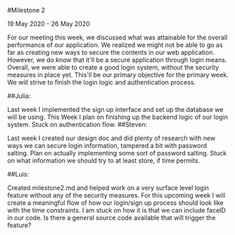 #Milestone 2

19 May 2020 - 26 May 2020

For our meeting this week, we discussed what was attainable for the overall performance of our application. We realized we 
might not be able to go as far as creating new ways to secure the contents in our web application. 
However, we do know that it'll be a secure application through login means. Overall, we were able to create
a good login system, without the security measures in place yet. This'll be our primary objective for the primary week.
We will strive to finish the login logic and authentication process.

##Julia:

Last week I implemented the sign up interface and set up the database we will be using.
This Week I plan on finishing up the backend logic of our login system.
Stuck on authentication flow.
##Steven:

Last week I created our design doc and did plenty of research with new ways we can secure login information, tampered a bit with password salting.
Plan on actually implementing some sort of password salting.
Stuck on what information we should try to at least store, if time permits.

##Luis:

Created milestone2.md and helped work on a very surface level login feature without any of the security measures.
For this upcoming week I will create a meaningful flow of how our login/sign up process should look like with the time constraints.
I am stuck on how it is that we can include faceID in our code. Is there a general source code available that will trigger the feature?
